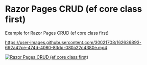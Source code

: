 # Razor Pages CRUD (ef core class first)


Example for Razor Pages CRUD (ef core class first)



https://user-images.githubusercontent.com/30021708/162636893-692a42ce-474d-4080-83dd-080a22c4380e.mp4

[![Razor Pages CRUD (ef core class first)](https://img.youtube.com/vi/r2C_Q-iovNk/0.jpg)](http://www.youtube.com/watch?v=r2C_Q-iovNk)

